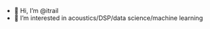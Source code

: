- 👋 Hi, I’m @itrail
- 👀 I’m interested in acoustics/DSP/data science/machine learning

<!---
itrail/itrail is a ✨ special ✨ repository because its `README.md` (this file) appears on your GitHub profile.
You can click the Preview link to take a look at your changes.
--->
